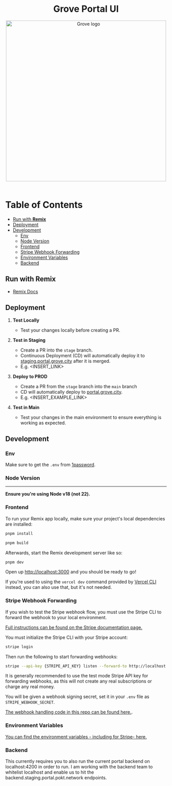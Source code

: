 <div align="center">
<h1>Grove Portal UI</h1>
<img src="https://storage.googleapis.com/grove-brand-assets/Presskit/Logo%20Joined-2.png" alt="Grove logo" width="500"/>
</div>
<br/>

# Table of Contents <!-- omit in toc -->

- [Run with **Remix**](#run-with-remix)
- [Deployment](#deployment)
- [Development](#development)
  - [Env](#env)
  - [Node Version](#node-version)
  - [Frontend](#frontend)
  - [Stripe Webhook Forwarding](#stripe-webhook-forwarding)
  - [Environment Variables](#environment-variables)
  - [Backend](#backend)

## Run with **Remix**

- [Remix Docs](https://remix.run/docs)

## Deployment

1. **Test Locally**

   - Test your changes locally before creating a PR.

2. **Test in Staging**

   - Create a PR into the `stage` branch.
   - Continuous Deployment (CD) will automatically deploy it to [staging.portal.grove.city](https://staging.portal.grove.city) after it is merged.
   - E.g. <INSERT_LINK>

3. **Deploy to PROD**

   - Create a PR from the `stage` branch into the `main` branch
   - CD will automatically deploy to [portal.grove.city](https://portal.grove.city).
   - E.g. <INSERT_EXAMPLE_LINK>
   

4. **Test in Main**
   - Test your changes in the main environment to ensure everything is working as expected.

## Development

### Env

Make sure to get the `.env` from [1password](https://start.1password.com/open/i?a=4PU7ZENUCRCRTNSQWQ7PWCV2RM&v=kudw25ob4zcynmzmv2gv4qpkuq&i=usnpm5yls4p4vvtz5srqzuokz4&h=buildwithgrove.1password.com).

### Node Version

---

**Ensure you're using Node v18 (not 22).**

### Frontend

To run your Remix app locally, make sure your project's local dependencies are installed:

```sh
pnpm install
```

```sh
pnpm build
```

Afterwards, start the Remix development server like so:

```sh
pnpm dev
```

Open up [http://localhost:3000](http://localhost:3000) and you should be ready to go!

If you're used to using the `vercel dev` command provided by [Vercel CLI](https://vercel.com/cli) instead, you can also use that, but it's not needed.

### Stripe Webhook Forwarding

If you wish to test the Stripe webhook flow, you must use the Stripe CLI to forward the webhook to your local environment.

[Full instructions can be found on the Stripe documentation page.](https://docs.stripe.com/stripe-cli/overview#forward-events-to-your-local-webhook-endpoint)

You must initialize the Stripe CLI with your Stripe account:

```sh
stripe login
```

Then run the following to start forwarding webhooks:

```sh
stripe --api-key {STRIPE_API_KEY} listen --forward-to http://localhost:3000/api/stripe/webhook
```

It is generally recommended to use the test mode Stripe API key for forwarding webhooks, as this will not create any real subscriptions or charge any real money.

You will be given a webhook signing secret, set it in your `.env` file as `STRIPE_WEBHOOK_SECRET`.

[The webhook handling code in this repo can be found here.](app/routes/api.stripe.webhook/route.tsx).

### Environment Variables

[You can find the environment variables - including for Stripe- here.](https://start.1password.com/open/i?a=4PU7ZENUCRCRTNSQWQ7PWCV2RM&v=kudw25ob4zcynmzmv2gv4qpkuq&i=picsbxs4vwfewipk5zg3rdou2u&h=buildwithgrove.1password.com)

### Backend

This currently requires you to also run the current portal backend on localhost:4200 in order to run. I am working with the backend team to whitelist localhost and enable us to hit the backend.staging.portal.pokt.network endpoints.
